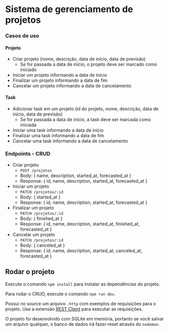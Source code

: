 # Sistema de gerenciamento de projetos

### Casos de uso

#### Projeto

- Criar projeto (nome, descrição, data de início, data de previsão)
    - Se for passada a data de início, o projeto deve ser marcado como iniciado
- Iniciar um projeto informando a data de início
- Finalizar um projeto informando a data de fim
- Cancelar um projeto informando a data de cancelamento

#### Task

- Adicionar task em um projeto (id do projeto, nome, descrição, data de início, data de previsão)
    - Se for passada a data de início, a task deve ser marcada como iniciada
- Iniciar uma task informando a data de início
- Finalizar uma task informando a data de fim
- Cancelar uma task informando a data de cancelamento

### Endpoints - CRUD

- Criar projeto
    - `POST /projetos`
    - Body: { name, description, started_at, forecasted_at }
    - Response: { id, name, description, started_at, forecasted_at }
- Iniciar um projeto
    - `PATCH /projetos/:id`
    - Body: { started_at }
    - Response: { id, name, description, started_at, forecasted_at }
- Finalizar um projeto
    - `PATCH /projetos/:id`
    - Body: { finished_at }
    - Response: { id, name, description, started_at, finished_at, forecasted_at }
- Cancelar um projeto
    - `PATCH /projetos/:id`
    - Body: { canceled_at }
    - Response: { id, name, description, started_at, canceled_at, forecasted_at }

## Rodar o projeto

Execute o comando `npm install` para instalar as dependências do projeto.

Para rodar o CRUD, execute o comando `npm run dev`.

Possui no source um arquivo `.http` com exemplos de requisições para o projeto. Use a extensão [REST Client](https://marketplace.visualstudio.com/items?itemName=humao.rest-client) para executar as requisições.

O projeto foi desenvolvido com SQLite em memória, portanto se você salvar um arquivo qualquer, o banco de dados irá fazer reset através do `nodemon`.
